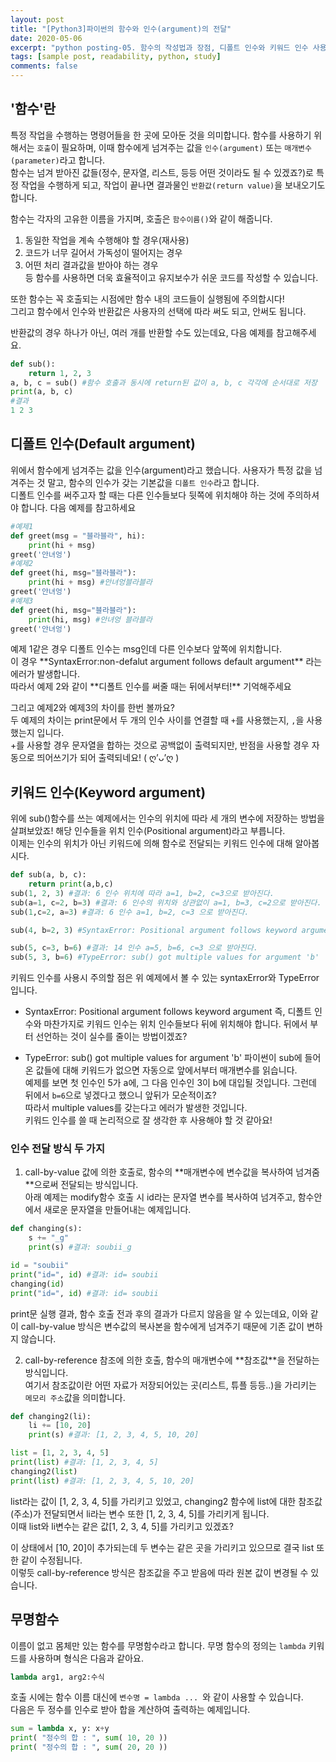 ```yaml
---
layout: post
title: "[Python3]파이썬의 함수와 인수(argument)의 전달"
date: 2020-05-06
excerpt: "python posting-05. 함수의 작성법과 장점, 디폴트 인수와 키워드 인수 사용법, 매개변수가 전달되는 방식에 대해 알아보자 "
tags: [sample post, readability, python, study]
comments: false
---
```

## '함수'란
특정 작업을 수행하는 명령어들을 한 곳에 모아둔 것을 의미합니다. 함수를 사용하기 위해서는 `호출`이 필요하며, 이때 함수에게 넘겨주는 값을 `인수(argument)` 또는 `매개변수(parameter)`라고 합니다.  
함수는 넘겨 받아진 값들(정수, 문자열, 리스트, 등등 어떤 것이라도 될 수 있겠죠?)로 특정 작업을 수행하게 되고, 작업이 끝나면 결과물인 `반환값(return value)`을 보내오기도 합니다.

함수는 각자의 고유한 이름을 가지며, 호출은 `함수이름()`와 같이 해줍니다.

1. 동일한 작업을 계속 수행해야 할 경우(재사용)
2. 코드가 너무 길어서 가독성이 떨어지는 경우
3. 어떤 처리 결과값을 받아야 하는 경우  
등 함수를 사용하면 더욱 효율적이고 유지보수가 쉬운 코드를 작성할 수 있습니다.

또한 함수는 꼭 호출되는 시점에만 함수 내의 코드들이 실행됨에 주의합시다!  
그리고 함수에서 인수와 반환값은 사용자의 선택에 따라 써도 되고, 안써도 됩니다.

반환값의 경우 하나가 아닌, 여러 개를 반환할 수도 있는데요, 다음 예제를 참고해주세요. 

```python
def sub():
    return 1, 2, 3
a, b, c = sub() #함수 호출과 동시에 return된 값이 a, b, c 각각에 순서대로 저장
print(a, b, c)
#결과
1 2 3
```
## 디폴트 인수(Default argument)
위에서 함수에게 넘겨주는 값을 인수(argument)라고 했습니다.
사용자가 특정 값을 넘겨주는 것 말고, 함수의 인수가 갖는 기본값을 `디폴트 인수`라고 합니다.  
디폴트 인수를 써주고자 할 때는 다른 인수들보다 뒷쪽에 위치해야 하는 것에 주의하셔야 합니다. 다음 예제를 참고하세요

```python
#예제1
def greet(msg = "블라블라", hi):
    print(hi + msg)
greet('안녀엉')
#예제2
def greet(hi, msg="블라블라"):
    print(hi + msg) #안녀엉블라블라
greet('안녀엉') 
#예제3
def greet(hi, msg="블라블라"):
    print(hi, msg) #안녀엉 블라블라
greet('안녀엉') 
```
예제 1같은 경우 디폴트 인수는 msg인데 다른 인수보다 앞쪽에 위치합니다.  
이 경우 \*\*SyntaxError:non-defalut argument follows default argument\*\* 라는 에러가 발생합니다.  
따라서 예제 2와 같이 \*\*디폴트 인수를 써줄 때는 뒤에서부터!\*\* 기억해주세요   

그리고 예제2와 예제3의 차이를 한번 볼까요?  
두 예제의 차이는 print문에서 두 개의 인수 사이를 연결할 때 ` + `를 사용했는지, ` , `을 사용했는지 입니다.  
+를 사용할 경우 문자열을 합하는 것으로 공백없이 출력되지만, 반점을 사용할 경우 자동으로 띄어쓰기가 되어 출력되네요! ( ღ’ᴗ’ღ )


## 키워드 인수(Keyword argument)
위에 sub()함수를 쓰는 예제에서는 인수의 위치에 따라 세 개의 변수에 저장하는 방법을 살펴보았죠! 해당 인수들을 위치 인수(Positional argument)라고 부릅니다.  
이제는 인수의 위치가 아닌 키워드에 의해 함수로 전달되는 키워드 인수에 대해 알아봅시다. 

```python
def sub(a, b, c):
    return print(a,b,c)
sub(1, 2, 3) #결과: 6 인수 위치에 따라 a=1, b=2, c=3으로 받아진다.
sub(a=1, c=2, b=3) #결과: 6 인수의 위치와 상관없이 a=1, b=3, c=2으로 받아진다.
sub(1,c=2, a=3) #결과: 6 인수 a=1, b=2, c=3 으로 받아진다.

sub(4, b=2, 3) #SyntaxError: Positional argument follows keyword argument

sub(5, c=3, b=6) #결과: 14 인수 a=5, b=6, c=3 으로 받아진다.
sub(5, 3, b=6) #TypeError: sub() got multiple values for argument 'b'
```
키워드 인수를 사용시 주의할 점은 위 예제에서 볼 수 있는 syntaxError와 TypeError입니다.

+ SyntaxError: Positional argument follows keyword argument
즉, 디폴트 인수와 마찬가지로 키워드 인수는 위치 인수들보다 뒤에 위치해야 합니다. 뒤에서 부터 선언하는 것이 실수를 줄이는 방법이겠죠?

+ TypeError: sub() got multiple values for argument 'b'
파이썬이 sub에 들어온 값들에 대해 키워드가 없으면 자동으로 앞에서부터 매개변수를 읽습니다.  
예제를 보면 첫 인수인 5가 a에, 그 다음 인수인 3이 b에 대입될 것입니다. 그런데 뒤에서 `b=6`으로 넣겠다고 했으니 앞뒤가 모순적이죠?  
따라서 multiple values를 갖는다고 에러가 발생한 것입니다.  
키워드 인수를 쓸 때 논리적으로 잘 생각한 후 사용해야 할 것 같아요!

### 인수 전달 방식 두 가지
1. call-by-value
값에 의한 호출로, 함수의 \*\*매개변수에 변수값을 복사하여 넘겨줌\*\*으로써 전달되는 방식입니다.  
아래 예제는 modify함수 호출 시 id라는 문자열 변수를 복사하여 넘겨주고, 함수안에서 새로운 문자열을 만들어내는 예제입니다.

```python
def changing(s):
    s += "_g"
    print(s) #결과: soubii_g

id = "soubii"
print("id=", id) #결과: id= soubii
changing(id)
print("id=", id) #결과: id= soubii
```
print문 실행 결과, 함수 호출 전과 후의 결과가 다르지 않음을 알 수 있는데요, 이와 같이 call-by-value 방식은 변수값의 복사본을 함수에게 넘겨주기 때문에 기존 값이 변하지 않습니다.


2. call-by-reference
참조에 의한 호출, 함수의 매개변수에 \*\*참조값\*\*을 전달하는 방식입니다.  
여기서 참조값이란 어떤 자료가 저장되어있는 곳(리스트, 튜플 등등..)을 가리키는 `메모리 주소`값을 의미합니다.

```python
def changing2(li):
    li += [10, 20]
    print(s) #결과: [1, 2, 3, 4, 5, 10, 20]

list = [1, 2, 3, 4, 5]
print(list) #결과: [1, 2, 3, 4, 5]
changing2(list)
print(list) #결과: [1, 2, 3, 4, 5, 10, 20]
```
list라는 값이 [1, 2, 3, 4, 5]를 가리키고 있었고, changing2 함수에 list에 대한 참조값(주소)가 전달되면서 li라는 변수 또한 [1, 2, 3, 4, 5]를 가리키게 됩니다.  
이때 list와 li변수는 같은 값[1, 2, 3, 4, 5]를 가리키고 있겠죠?  

이 상태에서 [10, 20]이 추가되는데 두 변수는 같은 곳을 가리키고 있으므로 결국 list 또한 같이 수정됩니다.  
이렇듯 call-by-reference 방식은 참조값을 주고 받음에 따라 원본 값이 변경될 수 있습니다.  

## 무명함수
이름이 없고 몸체만 있는 함수를 무명함수라고 합니다. 무명 함수의 정의는 `lambda` 키워드를 사용하며 형식은 다음과 같아요.
```python
lambda arg1, arg2:수식 
```
호출 시에는 함수 이름 대신에 `변수명 = lambda ... `와 같이 사용할 수 있습니다.  
다음은 두 정수를 인수로 받아 합을 계산하여 출력하는 예제입니다.

```python
sum = lambda x, y: x+y
print( "정수의 합 : ", sum( 10, 20 ))
print( "정수의 합 : ", sum( 20, 20 ))
```